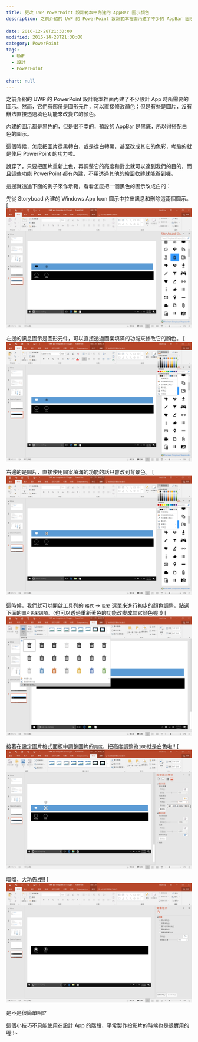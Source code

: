 ```yaml
---
title: 更改 UWP PowerPoint 設計範本中內建的 AppBar 圖示顏色
description: 之前介紹的 UWP 的 PowerPoint 設計範本裡面內建了不少的 AppBar 圖示，但是有些是圖片，好像沒辦法直接改變顏色....

date: 2016-12-28T21:30:00
modified: 2016-14-28T21:30:00
category: PowerPoint
tags:
  - UWP
  - 設計
  - PowerPoint

chart: null
---
```


之前介紹的 UWP 的 PowerPoint 設計範本裡面內建了不少設計 App 時所需要的圖示。然而，它們有部份是圖形元件，可以直接修改顏色；但是有些是圖片，沒有辦法直接透過填色功能來改變它的顏色。

內建的圖示都是黑色的，但是很不幸的，預設的 AppBar 是黑底，所以得搭配白色的圖示。

這個時候，怎麼把圖片從黑轉白，或是從白轉黑，甚至改成其它的色彩，考驗的就是使用 PowerPoint 的功力啦。

說穿了，只要把圖片重新上色，再調整它的亮度和對比就可以達到我們的目的，而且這些功能 PowerPoint 都有內建，不用透過其他的繪圖軟體就能辦到囉。

這邊就透過下面的例子來作示範，看看怎麼把一個黑色的圖示改成白的：

先從 Storyboad 內建的 Windows App Icon 圖示中拉出訊息和刪除這兩個圖示。
[![左邊的圖示是圖形元件，右邊則是圖片](01-two-icons-with-different-types.png)

左邊的訊息圖示是圖形元件，可以直接透過圖案填滿的功能來修改它的顏色。
[![左邊的圖示是圖形元件，可以直接修改顏色](02-the-left-one-could-edit-the-color-directly.png)

右邊的是圖片，直接使用圖案填滿的功能的話只會改到背景色。
[![右邊的圖示是圖片，無法直接修改顏色](03-the-right-one-could-not-edit-the-color-directly.png)

這時候，我們就可以開啟工具列的 `格式` -> `色彩` 選單來進行初步的顏色調整，點選下面的`圖片色彩選項`。(也可以透過重新著色的功能改變成其它顏色喔!!)
[![顏色選單](04-the-recolor-options.png)

接著在設定圖片格式面板中調整圖片的`亮度`，把亮度調整為`100`就是白色啦!!
[![調整圖片的亮度](05-the-picture-color-options-panel.png)

噹噹，大功告成!!
[![大功告成](06-here-we-are.png)

是不是很簡單啊!?

這個小技巧不只能使用在設計 App 的階段，平常製作投影片的時候也是很實用的喔!!~

